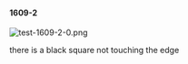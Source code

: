 #### 1609-2
![test-1609-2-0.png](https://github.com/lil-lab/nlvr/raw/master/nlvr/test/images/0/test-1609-2-0.png "test-1609-2-0.png")

there is a black square not touching the edge